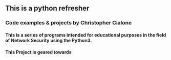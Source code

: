 ## This is a python refresher 

### Code examples & projects by Christopher Cialone

#### This is a series of programs intended for educational purposes in the field of Network Security using the Python3. 
#### This Project is geared towards  **<Ethical Hacking and Bug Bounties and Penetration Testing>**
